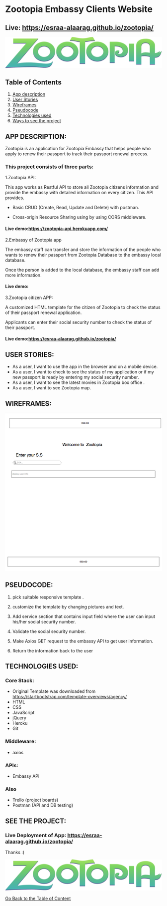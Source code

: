 <a name="goback">

# Zootopia Embassy Clients Website
## Live: https://esraa-alaarag.github.io/zootopia/

![app-logo](./img/logo.png)

</a>


## Table of Contents

1. [App description](#appdescription)
2. [User Stories](#userstories)
3. [Wireframes](#wireframesweb)
4. [Pseudocode](#pseudocode)
5. [Technologies used](#technologies)
6. [Ways to see the project](#project)

<a name="appdescription">

## APP DESCRIPTION:

Zootopia is an application for Zootopia Embassy that helps people who apply to renew their passport to track their passport renewal process.

### This project consists of three parts:

1.Zootopia API: 

This app works as Restful API to store all Zootopia citizens information and provide the embassy with detailed information on every citizen.
This API provides.

*	Basic CRUD (Create, Read, Update and Delete) with postman.

*	Cross-origin Resource Sharing using by using CORS middleware.

#### Live demo:https://zootopia-api.herokuapp.com/

2.Embassy of Zootopia app

The embassy staff can transfer and store the information of the people who wants to renew their passport from Zootopia Database to the embassy local database.

Once the person is added to the local database, the embassy staff can add more information. 

#### Live demo:

3.Zootopia citizen APP:

A customized HTML template for the citizen of Zootopia to check the status of their passport renewal application.

Applicants can enter their social security number to check the status of their passport.


#### Live demo:https://esraa-alaarag.github.io/zootopia/



</a>

<a name="userstories">

## USER STORIES:

- As a user, I want to use the app in the browser and on a mobile device.
-  As a user, I want to check to see the status of my application or if my new passport is ready by entering my social security number.
- As a user, I want to see the latest movies in Zootopia box office .
- As a user, I want to see Zootopia map.


<a name="wireframesweb">

## WIREFRAMES:

![user interface](./img/USER.PNG)

</a>

<a name="pseudocode">

## PSEUDOCODE:

1. pick suitable responsive template .

2. customize the template by changing pictures and text.
3. Add service section that contains input field where the user can input his/her social security number.
4. Validate the social security number.
5. Make Axios GET request to the embassy API to get user information. 
6. Return the information back to the user

</a>

## TECHNOLOGIES USED:

### Core Stack:
- Original Template was downloaded from https://startbootstrap.com/template-overviews/agency/
- HTML
- CSS
- JavaScript
- jQuery
- Heroku
- Git

### Middleware:

- axios

### APIs:

- Embassy API

### Also

- Trello (project boards)
- Postman (API and DB testing)

</a>

<a name="project">

## SEE THE PROJECT:

### Live Deployment of App: https://esraa-alaarag.github.io/zootopia/


Thanks :) 

![app-logo](./img/logo.png)

</a>

[Go Back to the Table of Content](#goback)
